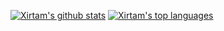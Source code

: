 [![Xirtam's github stats](https://github-readme-stats.vercel.app/api?username=xirtam-ch)]()
[![Xirtam's top languages](https://github-readme-stats.vercel.app/api/top-langs/?hide=css,html&username=xirtam-ch&layout=compact)]()
